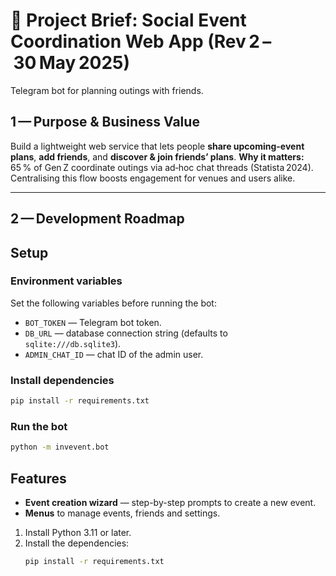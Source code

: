 # 📑 Project Brief: Social Event Coordination Web App (Rev 2 – 30 May 2025)

Telegram bot for planning outings with friends.

## 1 — Purpose & Business Value

Build a lightweight web service that lets people **share upcoming-event plans**, **add friends**, and **discover & join friends’ plans**.
**Why it matters:** 65 % of Gen Z coordinate outings via ad‑hoc chat threads (Statista 2024). Centralising this flow boosts engagement for venues and users alike.

---

## 2 — Development Roadmap

## Setup

### Environment variables

Set the following variables before running the bot:

- `BOT_TOKEN` — Telegram bot token.
- `DB_URL` — database connection string (defaults to `sqlite:///db.sqlite3`).
- `ADMIN_CHAT_ID` — chat ID of the admin user.

### Install dependencies

```bash
pip install -r requirements.txt
```

### Run the bot

```bash
python -m invevent.bot
```

## Features

- **Event creation wizard** — step-by-step prompts to create a new event.
- **Menus** to manage events, friends and settings.

1. Install Python 3.11 or later.
2. Install the dependencies:
   ```bash
   pip install -r requirements.txt
   ```



